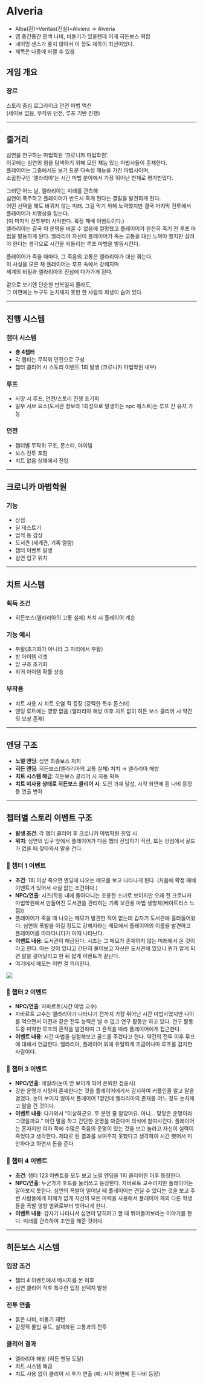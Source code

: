 [//]: # (아이디어를 정했다  )

[//]: # ()
[//]: # (진짜 최종보스는 개발자  )

[//]: # (너무 빡세게는 하지 않고 첫 시도에서는 무한 부활 가능하게  )

[//]: # (개발자를 잡고 난 이후에는 죽어도 다시 부활하거나, 방의 아이템을 리셋하는 등 약간의 치트 사용이 가능하지만 버그 수치가 생겨서 이게 쌓일수록 강력한 적이 등장하거나, 거의 잡을 수 없을 정도의 보스 버그 몬스터도 등장한다.  )

[//]: # ()
[//]: # ()
[//]: # (중간중간 플레이어가 손해를 보는 이벤트가 등장한다. 하지만 한 번 등장하여 그 이벤트에 참여했다면, 다음부터는 작은 보상을 받을 수 있다.  )

[//]: # (예를 들어 비어있는 개집, 밥그릇이 있는 동굴이 있다면 밥그릇에 골드를 놓는 선택지가 존재한다. 첫 번째로 그 골드를 둔 이후부터 그 이벤트를 다시 만나면 랜덤 아티펙트를 하나 준다.  )

[//]: # (원래 초기화되는 것이 맞지만 뭔가 바뀌는 것이 존재하고 이것들의 단서가 개발자 보스전이 존재한다는 것을 알 수 있는 단서를 주게 하면 어떨까  )

[//]: # (개발자 보스전에서 이런 계속 유지되는 이벤트의 npc들이 등장한다.  )

[//]: # ()
[//]: # ()
[//]: # (플레이어는 용사로 이곳에 떨어진다. 심연에 들어가서 전쟁을 승리로 이끌 수 있는 강력한 힘을 가지고 나오라는 부탁을 듣는다.  )

[//]: # ()
[//]: # (여기에서부터는 그냥 하고 싶은거 넣으면 됨  )

[//]: # ()
[//]: # (1. 심연의 입구)

[//]: # (2. 잊혀진 전장)

[//]: # (3. 검은 숲)

[//]: # (4. 심연의 중심)

[//]: # (5. 침식된 구역)

[//]: # (6. 개발자의 방)

[//]: # ()
[//]: # ()
[//]: # (스토리는 적당히만 하자. 과한 것도 좋지 않을 것 같다.  )


[//]: # (시험공부 하다가 갑자기 지팡이와 검의 위스토리아 보고 재밌어서 만들어본 스토리 )

[//]: # (검, 근접 전투에서 마법으로 바꾸면 어떨까? )

[//]: # ()
[//]: # (마법학원 크로니카 마법학원&#40;이름 아직 못 지어서 이렇게 해둠&#41;)

[//]: # (크로니카 마법학원 중앙에는 심연의 입구가 존재하고 그 아래로 내려가면서 보스 등을 사냥한다. )

[//]: # ()
[//]: # (엘라리아는 역대 최고의 재능을 가진 시간의 마법사였다. )

[//]: # (플레이어는 어떤 속성에도 강력한 재능을 가졌고 엘라리아와는 소꿉친구 관계이다. )

[//]: # (엘라리아는 독자적으로 시간 마법을 연구했고 미래의 시간선을 관측하는데 성공한다. )

[//]: # (그것으로 미래를 보았고 얼마 지나지 않아 심연의 힘이 폭발하여 마물이 쏟아져 나오고 플레이어가 죽게 되는 것을 보았다. )

[//]: # (어떤 분기에서 어떤 선택을 해도 플레이어가 죽는 것이 변하지 않는 것을 보고 엘라리아는 절망했다. )

[//]: # (엘라리아가 가진 유일한 희망은 루프를 통해 시간에 변화를 주고 관측 결과를 바꾸는 것이었다. )

[//]: # (그렇게 엘라리아는 사망회귀를 연구하였고 루프 대상이 죽으면 그 고통을 자신이 느끼는 부작용도 있었지만 플레이어를 살리기 위하여 마법을 발동한다. )

[//]: # ()
[//]: # (이게 로그라이크의 반복과 강해지는 목적, 이유가 된다. )

[//]: # (플레이어는 루프가 설정된 이후의 시점에서 게임을 진행하게 되고, 과거 스토리는 아이템 설명이나 학원의 도서관 등에서 찾아볼 수 있다. )

[//]: # (전투만 원하면 스토리 안 볼 수도 있다. )

[//]: # ()
[//]: # (최종보스로는 심연의 폭발에서 나온 심연의 최종보스가 된다. )

[//]: # (히든 보스로 엄청난 고통을 느낀 엘라리아의 정신이 실체화된 존재가 나타난다. )

[//]: # (히든보스를 잡으면 엘라리아를 해방시키고 플레이어가 직접 시간을 되돌리거나, 치트를 쓸 수 있게 된다.)

[//]: # ()
[//]: # ()














# Alveria

- Alba(흰)+Veritas(진실)=Alviera -> Alveria
- 맵 중간중간 흰색 나비, 비둘기가 있을텐데 이게 히든보스 떡밥
- 네이밍 센스가 좋지 않아서 이 정도 제목이 최선이었다.
- 제목은 나중에 바뀔 수 있음

## 게임 개요

### 장르
스토리 중심 로그라이크 던전 마법 액션  
(세이브 없음, 무작위 던전, 루프 기반 진행)

---

## 줄거리

심연을 연구하는 마법학원 ‘크로니카 마법학원’.  
이곳에는 심연의 힘을 탐색하기 위해 모인 재능 있는 마법사들이 존재한다.  
플레이어는 그중에서도 보기 드문 다속성 재능을 가진 마법사이며,  
소꿉친구인 ‘엘라리아’는 시간 마법 분야에서 가장 뛰어난 천재로 평가받았다.

그러던 어느 날, 엘라리아는 미래를 관측해  
심연이 폭주하고 플레이어가 반드시 죽게 된다는 결말을 발견하게 된다.  
어떤 선택을 해도 바뀌지 않는 미래.
그걸 막기 위해 노력했지만 결국 마지막 전투에서 플레이어가 치명상을 입는다.  
(이 마지막 전투부터 시작한다. 확정 패배 이벤트이다.)  
엘라리아는 결국 이 운명을 바꿀 수 없음에 절망했고 플레이어가 완전히 죽기 전 루프 마법을 발동하게 된다. 
엘라리아 자신이 플레이어가 죽는 고통을 대신 느껴야 했지만 살려야 한다는 생각으로 시간을 되돌리는 루프 마법을 발동시킨다. 

플레이어가 죽을 때마다, 그 죽음의 고통은 엘라리아가 대신 겪는다.  
이 사실을 모른 채 플레이어는 루프 속에서 강해지며  
세계의 비밀과 엘라리아의 진심에 다가가게 된다.

겉으로 보기엔 단순한 반복일지 몰라도,  
그 이면에는 누구도 눈치채지 못한 한 사람의 희생이 숨어 있다.

---

## 진행 시스템

### 챕터 시스템
- **총 4챕터**
- 각 챕터는 무작위 던전으로 구성
- 챕터 클리어 시 스토리 이벤트 1회 발생 (크로니카 마법학원 내부)

### 루프
- 사망 시 루프, 던전/스토리 진행 초기화
- 일부 서브 요소(도서관 정보와 1회성으로 발생하는 npc 퀘스트)는 루프 간 유지 가능

### 던전
- 챕터별 무작위 구조, 몬스터, 아이템
- 보스 전투 포함
- 치트 없음 상태에서 진입

---

## 크로니카 마법학원

### 기능
- 상점
- 딜 테스트기
- 업적 등 감상
- 도서관 (세계관, 기록 열람)
- 챕터 이벤트 발생
- 심연 입구 위치

---

## 치트 시스템

### 획득 조건
- 히든보스(엘라리아의 고통 실체) 처치 시 플레이어 계승

### 기능 예시
- 부활(초기화가 아니라 그 자리에서 부활)
- 방 아이템 리셋
- 방 구조 초기화
- 희귀 아이템 확률 상승

### 부작용
- 치트 사용 시 치트 오염 적 등장 (강력한 특수 몬스터)
- 엔딩 루트에는 영향 없음 (엘라리아 해방 이후 치트 없이 히든 보스 클리어 시 약간의 보상 존재)

---

## 엔딩 구조

- **노멀 엔딩**: 심연 최종보스 처치
- **히든 엔딩**: 히든보스(엘라리아의 고통 실체) 처치 → 엘라리아 해방
- **치트 시스템 해금**: 히든보스 클리어 시 자동 획득
- **치트 미사용 상태로 히든보스 클리어 시**: 도전 과제 달성, 시작 화면에 흰 나비 등장 등 연출 변화

---

## 챕터별 스토리 이벤트 구조

- **발생 조건**: 각 챕터 클리어 후 크로니카 마법학원 진입 시
- **위치**: 심연의 입구 앞에서 플레이어가 다음 챕터 진입하기 직전, 또는 상점에서 골드가 없을 때 찾아와서 말을 건다.

### 📖 챕터 1 이벤트
- **조건**: 1회 이상 죽으면 엔딩에 나오는 메모를 보고 나타나게 된다. (처음에 확정 패배 이벤트가 있어서 사실 없는 조건이다.)
- **NPC/연출**: 시즈(학원 내에 돌아다니는 조용한 소녀로 보이지만 오래 전 크로니카 마법학원에서 만들어진 도서관을 관리하는 기록 보관용 마법 생명체(베아트리스 느낌))
- 플레이어가 죽을 때 나오는 메모가 발견한 적이 없는데 갑자기 도서관에 흘러들어왔다. 심연의 폭발을 이길 정도로 강해지라는 메모에서 플레이어의 이름을 발견하고 플레이어를 따라다니다가 이때 나타난다. 
- **이벤트 내용**: 도서관이 해금된다. 시즈는 그 메모가 존재하지 않는 미래에서 온 것이라고 한다. 아는 것이 있냐고 간단히 물어보고 자신은 도서관에 있으니 뭔가 알게 되면 말을 걸어달라고 한 뒤 짧게 이벤트가 끝난다. 
- 여기에서 메모는 이런 걸 의미한다.  

<img src="img.png">

### 📖 챕터 2 이벤트
- **NPC/연출**: 자바르트(시간 마법 교수)
- 자바르트 교수는 엘라리아가 나타나기 전까지 가장 뛰어난 시간 마법사였지만 나이를 먹으면서 이전과 같은 전투 능력은 낼 수 없고 연구 활동만 하고 있다. 연구 활동 도중 미약한 루프의 흔적을 발견하여 그 흔적을 따라 플레이어에게 접근한다.
- **이벤트 내용**: 시간 마법을 실험해보고 골드를 주겠다고 한다. 약간의 전투 이후 루프에 대해서 언급한다. 엘라리아, 플레이어 외에 유일하게 조금이나마 루프를 감지한 사람이다.

### 📖 챕터 3 이벤트
- **NPC/연출**: 에일라(눈이 안 보이게 되어 은퇴한 점술사)
- 강한 운명과 사랑이 존재한다는 것을 플레이어에게서 감지하여 커플인줄 알고 말을 걸었다. 눈이 보이지 않아서 플레이어 1명인데 엘라리아의 존재를 어느 정도 눈치채고 말을 건 것이다. 
- **이벤트 내용**: 다가와서 “이상하군요. 두 분인 줄 알았어요. 아니... 맞닿은 운명이라 그랬을까요.” 이런 말을 하고 간단한 운명을 봐준다며 의식에 참여시킨다. 
플레이어는 혼자지만 여자 쪽에 수많은 죽음의 운명이 있는 것을 보고 놀라고 자신이 실력이 죽었다고 생각한다. 제대로 된 결과를 보여주지 못했다고 생각하여 시간 뺏어서 미안하다고 하면서 돈을 준다. 

### 📖 챕터 4 이벤트
- **조건**: 챕터 123 이벤트를 모두 보고 노멀 엔딩을 1회 클리어한 이후 등장한다. 
- **NPC/연출**: 누군가가 후드를 눌러쓰고 등장한다. 자바르트 교수이지만 플레이어는 알아보지 못한다. 
심연의 폭발이 일어날 때 플레이어는 견딜 수 있다는 것을 보고 주변 사람들에게 피해가 없게 자신의 모든 마력을 사용해서 플레이어 제외 다른 학생들을 폭발 영향 범위로부터 벗어나게 한다. 
- **이벤트 내용**: 갑자기 나타나서 심연이 닫히려고 할 때 뛰어들어보라는 이야기를 한다. 미래를 관측하여 조언을 해준 것이다. 


[//]: # (엘라리아 : 청소년 체형)
[//]: # (자바르트 : 빵빵단)
[//]: # (시즈 : 합법로리)
[//]: # (에일라 : 할카스?)

---

## 히든보스 시스템

### 입장 조건
- 챕터 4 이벤트에서 메시지를 본 이후
- 심연 클리어 직후 특수한 입장 선택지 발생

### 전투 연출
- 붉은 나비, 비둘기 패턴
- 감정적 몰입 유도, 실체화된 고통과의 전투

### 클리어 결과
- 엘라리아 해방 (히든 엔딩 도달)
- 치트 시스템 해금
- 치트 사용 없이 클리어 시 추가 연출 (예: 시작 화면에 흰 나비 등장)



[//]: # (사람 이름은 그냥 gpt가 만들어준거 쓰고 있는데 언제 바뀔지는 몰?루)


































